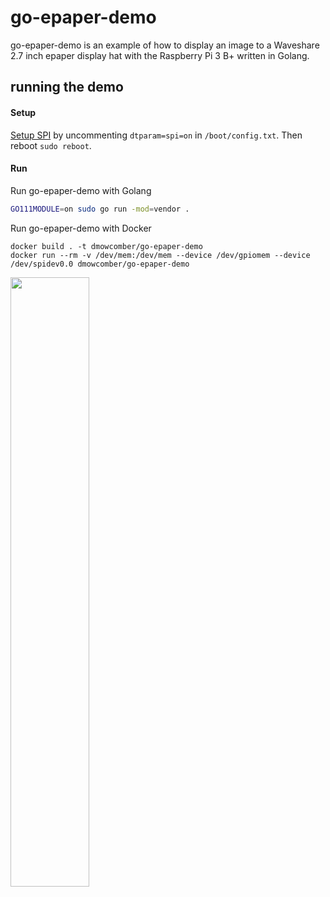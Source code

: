 # go-epaper-demo

go-epaper-demo is an example of how to display an image to a Waveshare 2.7 inch epaper display hat with the Raspberry Pi 3 B+ written in Golang.

## running the demo

#### Setup
[Setup SPI](https://www.raspberrypi.org/documentation/hardware/raspberrypi/spi/README.md) by uncommenting `dtparam=spi=on` in `/boot/config.txt`. Then reboot `sudo reboot`.

#### Run
Run go-epaper-demo with Golang
```bash
GO111MODULE=on sudo go run -mod=vendor .
```

Run go-epaper-demo with Docker
```
docker build . -t dmowcomber/go-epaper-demo
docker run --rm -v /dev/mem:/dev/mem --device /dev/gpiomem --device /dev/spidev0.0 dmowcomber/go-epaper-demo
```

<img align="center" src="readme.jpg" width="50%" height="50%">
